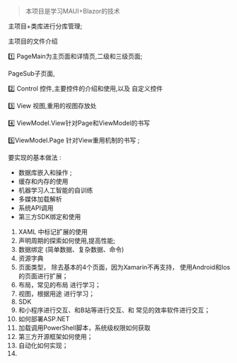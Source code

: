 > 本项目是学习MAUI+Blazor的技术

主项目+类库进行分库管理;

主项目的文件介绍

:one:  PageMain为主页面和详情页,二级和三级页面;

   PageSub子页面, 

:two: Control 控件,主要控件的介绍和使用,以及 自定义控件

:three: View 视图,重用的视图存放处 

:four: ViewModel.View针对Page和ViewModel的书写

:five:ViewModel.Page 针对View重用机制的书写 ;



要实现的基本做法 :

* 数据库嵌入和操作 ;
* 缓存和内存的使用
* 机器学习人工智能的自训练
* 多媒体加载解析
* 系统API调用
* 第三方SDK绑定和使用



1. XAML 中标记扩展的使用
2. 声明周期的探索如何使用,提高性能;
3. 数据绑定 (简单数据、复杂数据、命令)
4. 资源字典
5. 页面类型， 除去基本的4个页面，因为Xamarin不再支持， 使用Android和Ios的页面进行扩展；
6. 布局，常见的布局 进行学习；
7. 视图，根据用途 进行学习；
8. SDK 
9. 和小程序进行交互、和B站等进行交互、和 常见的效率软件进行交互；
10. 如何部署ASP.NET 
11. 加载调用PowerShell脚本，系统级权限如何获取
12.  第三方开源框架如何使用；
13. 自动化如何实现；
14. 